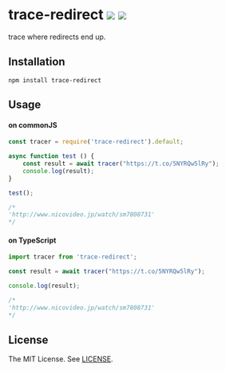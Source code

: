 trace-redirect [![][mit-badge]][mit] [![][travis-badge]][travis]
==========
trace where redirects end up.

Installation
----------
```
npm install trace-redirect
```

Usage
----------

#### on commonJS
```js
const tracer = require('trace-redirect').default;

async function test () {
	const result = await tracer("https://t.co/5NYRQw5lRy");
	console.log(result);
}

test();

/* 
'http://www.nicovideo.jp/watch/sm7808731'
*/
```

#### on TypeScript
```ts
import tracer from 'trace-redirect';

const result = await tracer("https://t.co/5NYRQw5lRy");

console.log(result);

/* 
'http://www.nicovideo.jp/watch/sm7808731'
*/
```


License
----------
The MIT License. See [LICENSE](LICENSE).

[mit]: http://opensource.org/licenses/MIT
[mit-badge]:https://img.shields.io/badge/license-MIT-444444.svg?style=flat-square
[travis]: https://travis-ci.org/prezzemolo/trace-redirect
[travis-badge]: https://travis-ci.org/prezzemolo/trace-redirect.svg?branch=master